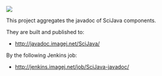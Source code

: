 [![](http://jenkins.imagej.net/job/SciJava-javadoc/lastBuild/badge/icon)](http://jenkins.imagej.net/job/SciJava-javadoc/)

This project aggregates the javadoc of SciJava components.

They are built and published to:

* http://javadoc.imagej.net/SciJava/
    
By the following Jenkins job:

* http://jenkins.imagej.net/job/SciJava-javadoc/
